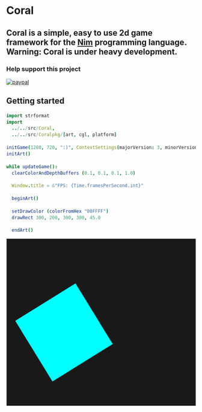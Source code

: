 # Coral

## Coral is a simple, easy to use 2d game framework for the [Nim](https://nim-lang.org) programming language. Warning: Coral is under heavy development.

### Help support this project

[![paypal](https://www.paypalobjects.com/en_US/i/btn/btn_donateCC_LG.gif)](https://www.paypal.com/cgi-bin/webscr?cmd=_s-xclick&hosted_button_id=H5PC5ZLB4GMPE)

## Getting started
```nim
import strformat
import
  ../../src/Coral,
  ../../src/Coralpkg/[art, cgl, platform]

initGame(1280, 720, ":)", ContextSettings(majorVersion: 3, minorVersion: 3, core: true))
initArt()

while updateGame():
  clearColorAndDepthBuffers (0.1, 0.1, 0.1, 1.0)

  Window.title = &"FPS: {Time.framesPerSecond.int}"

  beginArt()

  setDrawColor (colorFromHex "00FFFF")
  drawRect 300, 200, 300, 300, 45.0

  endArt()
```
![Example](./scrot.png)

